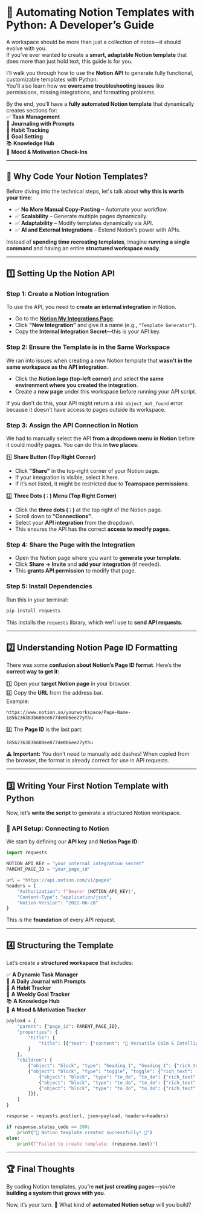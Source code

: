 # 🌌 Automating Notion Templates with Python: A Developer’s Guide  

A workspace should be more than just a collection of notes—it should evolve with you.  
If you’ve ever wanted to create a **smart, adaptable Notion template** that does more than just hold text, this guide is for you.  

I’ll walk you through how to use the **Notion API** to generate fully functional, customizable templates with Python.  
You'll also learn how we **overcame troubleshooting issues** like permissions, missing integrations, and formatting problems.  

By the end, you’ll have a **fully automated Notion template** that dynamically creates sections for:  
✅ **Task Management**  
📔 **Journaling with Prompts**  
📆 **Habit Tracking**  
🎯 **Goal Setting**  
📚 **Knowledge Hub**  
🌺 **Mood & Motivation Check-Ins**  

---

## **🚀 Why Code Your Notion Templates?**  

Before diving into the technical steps, let's talk about **why this is worth your time**:  

- ✅ **No More Manual Copy-Pasting** – Automate your workflow.  
- ✅ **Scalability** – Generate multiple pages dynamically.  
- ✅ **Adaptability** – Modify templates dynamically via API.  
- ✅ **AI and External Integrations** – Extend Notion’s power with APIs.  

Instead of **spending time recreating templates**, imagine **running a single command** and having an entire **structured workspace ready**.  

---  

## **1️⃣ Setting Up the Notion API**  

### **Step 1: Create a Notion Integration**  
To use the API, you need to **create an internal integration** in Notion.  

- Go to the **[Notion My Integrations Page](https://www.notion.so/my-integrations)**.  
- Click **"New Integration"** and give it a name (e.g., `"Template Generator"`).  
- Copy the **Internal Integration Secret**—this is your API key.  

### **Step 2: Ensure the Template is in the Same Workspace**  
We ran into issues when creating a new Notion template that **wasn't in the same workspace as the API integration**.  
- Click the **Notion logo (top-left corner)** and select **the same environment where you created the integration**.  
- Create a **new page** under this workspace before running your API script.  

If you don’t do this, your API might return a `404 object_not_found` error because it doesn’t have access to pages outside its workspace.  

### **Step 3: Assign the API Connection in Notion**  
We had to manually select the API **from a dropdown menu in Notion** before it could modify pages. You can do this in **two places**:  

1️⃣ **Share Button (Top Right Corner)**  
   - Click **"Share"** in the top-right corner of your Notion page.  
   - If your integration is visible, select it here.  
   - If it’s not listed, it might be restricted due to **Teamspace permissions**.  

2️⃣ **Three Dots (`⋮`) Menu (Top Right Corner)**  
   - Click the **three dots (`⋮`)** at the top right of the Notion page.  
   - Scroll down to **"Connections"**.  
   - Select your **API integration** from the dropdown.  
   - This ensures the API has the correct **access to modify pages**.  

### **Step 4: Share the Page with the Integration**  
- Open the Notion page where you want to **generate your template**.  
- Click **Share → Invite** and **add your integration** (if needed).  
- This **grants API permission** to modify that page.  

### **Step 5: Install Dependencies**  
Run this in your terminal:  

```bash
pip install requests
```  

This installs the `requests` library, which we’ll use to **send API requests**.  

---  

## **2️⃣ Understanding Notion Page ID Formatting**  

There was some **confusion about Notion’s Page ID format**. Here’s the **correct way to get it**:  

1️⃣ Open your **target Notion page** in your browser.  
2️⃣ Copy the **URL** from the address bar.  
   Example:  
   ```
   https://www.notion.so/yourworkspace/Page-Name-1856236383b680ee877de0b6ee27ythu
   ```  
3️⃣ The **Page ID** is the last part:  
   ```
   1856236383b680ee877de0b6ee27ythu
   ```  

⚠️ **Important:** You don’t need to manually add dashes! When copied from the browser, the format is already correct for use in API requests.  

---  

## **3️⃣ Writing Your First Notion Template with Python**  

Now, let’s **write the script** to generate a structured Notion workspace.  

### **🚧 API Setup: Connecting to Notion**  
We start by defining our **API key** and **Notion Page ID**:  

```python
import requests

NOTION_API_KEY = "your_internal_integration_secret"
PARENT_PAGE_ID = "your_page_id"

url = "https://api.notion.com/v1/pages"
headers = {
    "Authorization": f"Bearer {NOTION_API_KEY}",
    "Content-Type": "application/json",
    "Notion-Version": "2022-06-28"
}
```  

This is the **foundation** of every API request.  

---  

## **4️⃣ Structuring the Template**  

Let’s create a **structured workspace** that includes:  

✅ **A Dynamic Task Manager**  
📔 **A Daily Journal with Prompts**  
📆 **A Habit Tracker**  
🎯 **A Weekly Goal Tracker**  
📚 **A Knowledge Hub**  
🌺 **A Mood & Motivation Tracker**  

```python
payload = {
    "parent": {"page_id": PARENT_PAGE_ID},
    "properties": {
        "title": {
            "title": [{"text": {"content": "🌌 Versatile Calm & Intelligent Workspace"}}]
        }
    },
    "children": [
        {"object": "block", "type": "heading_1", "heading_1": {"rich_text": [{"text": {"content": "🛠️ Task Manager"}}]}},
        {"object": "block", "type": "toggle", "toggle": {"rich_text": [{"text": {"content": "🎯 View or hide tasks"}}], "children": [
            {"object": "block", "type": "to_do", "to_do": {"rich_text": [{"text": {"content": "🌿 Plan my day"}}]}},
            {"object": "block", "type": "to_do", "to_do": {"rich_text": [{"text": {"content": "🔍 Research a topic"}}]}},
            {"object": "block", "type": "to_do", "to_do": {"rich_text": [{"text": {"content": "✍️ Journal entry"}}]}},
        ]}},
    ]
}

response = requests.post(url, json=payload, headers=headers)

if response.status_code == 200:
    print("🌌 Notion template created successfully! 🎉")
else:
    print(f"Failed to create template: {response.text}")
```  

---  

## **🏆 Final Thoughts**  

By coding Notion templates, you’re **not just creating pages**—you’re **building a system that grows with you**.  

Now, it’s your turn. 🚀 What kind of **automated Notion setup** will you build?  
